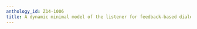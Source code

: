 ```yaml
---
anthology_id: Z14-1006
title: A dynamic minimal model of the listener for feedback-based dialogue coordination
---
```

